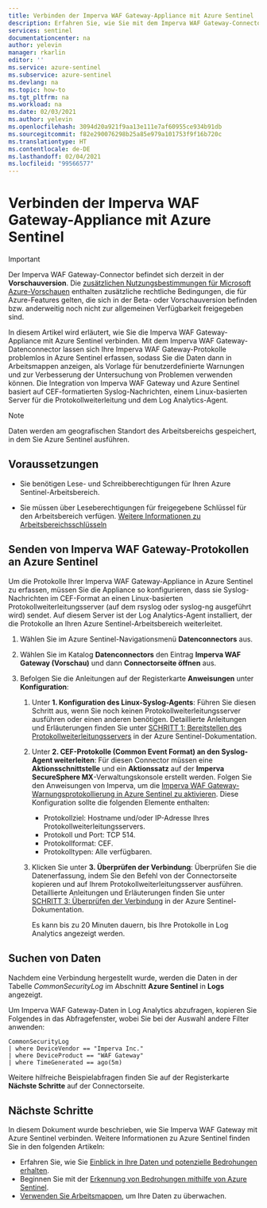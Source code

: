 ```yaml
---
title: Verbinden der Imperva WAF Gateway-Appliance mit Azure Sentinel | Microsoft-Dokumentation
description: Erfahren Sie, wie Sie mit dem Imperva WAF Gateway-Connector Imperva WAF-Protokolle in Azure Sentinel pullen. Zeigen Sie Imperva WAF-Daten in Arbeitsmappen an, erstellen Sie Warnungen, und verbessern Sie die Untersuchung.
services: sentinel
documentationcenter: na
author: yelevin
manager: rkarlin
editor: ''
ms.service: azure-sentinel
ms.subservice: azure-sentinel
ms.devlang: na
ms.topic: how-to
ms.tgt_pltfrm: na
ms.workload: na
ms.date: 02/03/2021
ms.author: yelevin
ms.openlocfilehash: 3094d20a921f9aa13e111e7af60955ce934b91db
ms.sourcegitcommit: f82e290076298b25a85e979a101753f9f16b720c
ms.translationtype: HT
ms.contentlocale: de-DE
ms.lasthandoff: 02/04/2021
ms.locfileid: "99566577"
---
```

# <a name="connect-your-imperva-waf-gateway-appliance-to-azure-sentinel"></a>Verbinden der Imperva WAF Gateway-Appliance mit Azure Sentinel

> [!IMPORTANT]
> Der Imperva WAF Gateway-Connector befindet sich derzeit in der **Vorschauversion**. Die [zusätzlichen Nutzungsbestimmungen für Microsoft Azure-Vorschauen](https://azure.microsoft.com/support/legal/preview-supplemental-terms/) enthalten zusätzliche rechtliche Bedingungen, die für Azure-Features gelten, die sich in der Beta- oder Vorschauversion befinden bzw. anderweitig noch nicht zur allgemeinen Verfügbarkeit freigegeben sind.

In diesem Artikel wird erläutert, wie Sie die Imperva WAF Gateway-Appliance mit Azure Sentinel verbinden. Mit dem Imperva WAF Gateway-Datenconnector lassen sich Ihre Imperva WAF Gateway-Protokolle problemlos in Azure Sentinel erfassen, sodass Sie die Daten dann in Arbeitsmappen anzeigen, als Vorlage für benutzerdefinierte Warnungen und zur Verbesserung der Untersuchung von Problemen verwenden können. Die Integration von Imperva WAF Gateway und Azure Sentinel basiert auf CEF-formatierten Syslog-Nachrichten, einem Linux-basierten Server für die Protokollweiterleitung und dem Log Analytics-Agent.

> [!NOTE]
> Daten werden am geografischen Standort des Arbeitsbereichs gespeichert, in dem Sie Azure Sentinel ausführen.

## <a name="prerequisites"></a>Voraussetzungen

- Sie benötigen Lese- und Schreibberechtigungen für Ihren Azure Sentinel-Arbeitsbereich.

- Sie müssen über Leseberechtigungen für freigegebene Schlüssel für den Arbeitsbereich verfügen. [Weitere Informationen zu Arbeitsbereichsschlüsseln](../azure-monitor/platform/log-analytics-agent.md#workspace-id-and-key)

## <a name="send-imperva-waf-gateway-logs-to-azure-sentinel"></a>Senden von Imperva WAF Gateway-Protokollen an Azure Sentinel

Um die Protokolle Ihrer Imperva WAF Gateway-Appliance in Azure Sentinel zu erfassen, müssen Sie die Appliance so konfigurieren, dass sie Syslog-Nachrichten im CEF-Format an einen Linux-basierten Protokollweiterleitungsserver (auf dem rsyslog oder syslog-ng ausgeführt wird) sendet. Auf diesem Server ist der Log Analytics-Agent installiert, der die Protokolle an Ihren Azure Sentinel-Arbeitsbereich weiterleitet.

1. Wählen Sie im Azure Sentinel-Navigationsmenü **Datenconnectors** aus.

1. Wählen Sie im Katalog **Datenconnectors** den Eintrag **Imperva WAF Gateway (Vorschau)** und dann **Connectorseite öffnen** aus.

1. Befolgen Sie die Anleitungen auf der Registerkarte **Anweisungen** unter **Konfiguration**:

    1. Unter **1. Konfiguration des Linux-Syslog-Agents**: Führen Sie diesen Schritt aus, wenn Sie noch keinen Protokollweiterleitungsserver ausführen oder einen anderen benötigen. Detaillierte Anleitungen und Erläuterungen finden Sie unter [SCHRITT 1: Bereitstellen des Protokollweiterleitungsservers](connect-cef-agent.md) in der Azure Sentinel-Dokumentation.

    1. Unter **2. CEF-Protokolle (Common Event Format) an den Syslog-Agent weiterleiten**: Für diesen Connector müssen eine **Aktionsschnittstelle** und ein **Aktionssatz** auf der **Imperva SecureSphere MX**-Verwaltungskonsole erstellt werden. Folgen Sie den Anweisungen von Imperva, um die [Imperva WAF Gateway-Warnungsprotokollierung in Azure Sentinel zu aktivieren](https://community.imperva.com/blogs/craig-burlingame1/2020/11/13/steps-for-enabling-imperva-waf-gateway-alert). Diese Konfiguration sollte die folgenden Elemente enthalten:
        - Protokollziel: Hostname und/oder IP-Adresse Ihres Protokollweiterleitungsservers.
        - Protokoll und Port: TCP 514.
        - Protokollformat: CEF.
        - Protokolltypen: Alle verfügbaren.

    1. Klicken Sie unter **3. Überprüfen der Verbindung**: Überprüfen Sie die Datenerfassung, indem Sie den Befehl von der Connectorseite kopieren und auf Ihrem Protokollweiterleitungsserver ausführen. Detaillierte Anleitungen und Erläuterungen finden Sie unter [SCHRITT 3: Überprüfen der Verbindung](connect-cef-verify.md) in der Azure Sentinel-Dokumentation.

        Es kann bis zu 20 Minuten dauern, bis Ihre Protokolle in Log Analytics angezeigt werden.

## <a name="find-your-data"></a>Suchen von Daten

Nachdem eine Verbindung hergestellt wurde, werden die Daten in der Tabelle *CommonSecurityLog* im Abschnitt **Azure Sentinel** in **Logs** angezeigt.

Um Imperva WAF Gateway-Daten in Log Analytics abzufragen, kopieren Sie Folgendes in das Abfragefenster, wobei Sie bei der Auswahl andere Filter anwenden:

```kusto
CommonSecurityLog 
| where DeviceVendor == "Imperva Inc." 
| where DeviceProduct == "WAF Gateway" 
| where TimeGenerated == ago(5m)
```

Weitere hilfreiche Beispielabfragen finden Sie auf der Registerkarte **Nächste Schritte** auf der Connectorseite.

## <a name="next-steps"></a>Nächste Schritte
In diesem Dokument wurde beschrieben, wie Sie Imperva WAF Gateway mit Azure Sentinel verbinden. Weitere Informationen zu Azure Sentinel finden Sie in den folgenden Artikeln:

- Erfahren Sie, wie Sie [Einblick in Ihre Daten und potenzielle Bedrohungen erhalten](quickstart-get-visibility.md).
- Beginnen Sie mit der [Erkennung von Bedrohungen mithilfe von Azure Sentinel](tutorial-detect-threats-built-in.md).
- [Verwenden Sie Arbeitsmappen](tutorial-monitor-your-data.md), um Ihre Daten zu überwachen.
